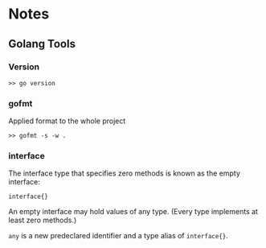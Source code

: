 # Notes

## Golang Tools
### Version
```
>> go version
```

### gofmt
Applied format to the whole project
```
>> gofmt -s -w .
```

### interface
The interface type that specifies zero methods is known as the empty interface:
```
interface{}
```
An empty interface may hold values of any type. (Every type implements at least zero methods.)

`any` is a new predeclared identifier and a type alias of `interface{}`.